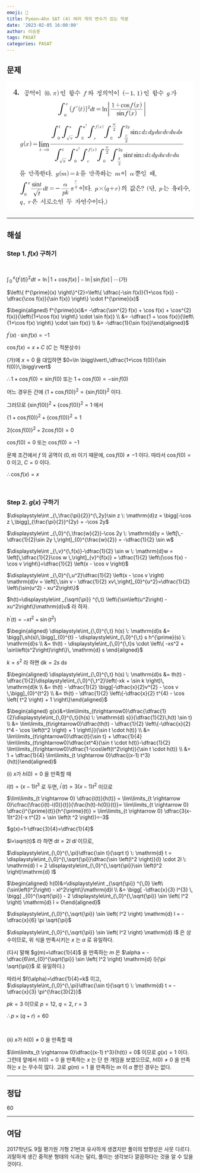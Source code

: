 ```yaml
---
emoji: 📝
title: Pyeon–Ahn SAT (4) 여러 개의 변수가 있는 적분
date: '2023-02-05 16:00:00'
author: 이승준
tags: PASAT
categories: PASAT
---
```


## 문제
![Q4.svg](Q4.svg)

- - -

## 해설
### Step 1. $f(x)$ 구하기
<br>

$\displaystyle\int_{\,0}^{\,x} \left\{ f^{\prime}(t) \right\}^{2}dt=\ln \big\lvert\, 1+\cos f(x) \,\big\rvert-\ln \big\lvert\, \sin f(x) \,\big\rvert \;\cdots \textrm{(가)}$

$\left\{ f^{\prime}(x) \right\}^{2}=\left\{ \dfrac{-\sin f(x)}{1+\cos f(x)} - \dfrac{\cos f(x)}{\sin f(x)} \right\} \cdot f^{\prime}(x)$

$\begin{aligned} f^{\prime}(x)&= -\dfrac{\sin^{2} f(x) + \cos f(x) + \cos^{2} f(x)}{\left\{1+\cos f(x) \right\} \cdot \sin f(x)} \\ &= -\dfrac{1 + \cos f(x)}{\left\{1+\cos f(x) \right\} \cdot \sin f(x)} \\ &= -\dfrac{1}{\sin f(x)}\end{aligned}$

$f^{\prime}(x) \cdot \sin f(x) = -1$

$\cos f(x) = x + C$ ($C$ 는 적분상수)

(가)에 $x=0$ 을 대입하면 $0=\ln \bigg\lvert\,\dfrac{1+\cos f(0)}{\sin f(0)}\,\bigg\rvert$

$\therefore 1 + \cos f(0) = \sin f(0)$ 또는 $1 + \cos f(0) = -\sin f(0)$

어느 경우든 간에 $\left\{1 + \cos f(0)\right\}^{2}=\left\{\sin f(0) \right\}^{2}$ 이다.

그러므로 $\left\{\sin f(0) \right\}^{2} + \left\{\cos f(0) \right\}^{2} = 1$ 에서

$\left\{1 + \cos f(0) \right\}^{2} + \left\{\cos f(0) \right\}^{2} = 1$

$2 \left\{\cos f(0) \right\}^{2} + 2 \cos f(0) = 0$

$\cos f(0) = 0$ 또는 $\cos f(0) = -1$

문제 조건에서 $f$ 의 공역이 $(0, \pi)$ 이기 때문에, $\cos f(0) \neq -1$ 이다. 따라서 $\cos f(0) = 0$ 이고, $C=0$ 이다.

$\therefore \cos f(x) = x$

<br>

### Step 2. $g(x)$ 구하기

$\displaystyle\int _{\,\frac{\pi}{2}}^{\,2y}\sin z \: \mathrm{d}z = \bigg[-\cos z \,\bigg]_{\frac{\pi}{2}}^{2y} = -\cos 2y$

$\displaystyle\int _{\,0}^{\,\frac{w}{2}}-\cos 2y \: \mathrm{d}y = \left[\,-\dfrac{1}{2}\sin 2y \,\right]_{0}^{\frac{w}{2}} = -\dfrac{1}{2} \sin w$

$\displaystyle\int _{\,v}^{\,f(x)}-\dfrac{1}{2} \sin w \: \mathrm{d}w = \left[\,\dfrac{1}{2}\cos w \,\right]_{v}^{f(x)} = \dfrac{1}{2} \left\{\cos f(x) - \cos v \right\}=\dfrac{1}{2} \left(x - \cos v \right)$

$\displaystyle\int _{\,0}^{\,u^2}\dfrac{1}{2} \left(x - \cos v \right) \mathrm{d}v = \left[\,\sin v - \dfrac{1}{2} xv\,\right]_{0}^{u^2}=\dfrac{1}{2} \left\{\sin(u^2) - xu^2\right\}$

$h(t)=\displaystyle\int _{\sqrt{\pi}} ^{\,t} \left\{\sin\left(u^2\right) - xu^2\right\}\mathrm{d}u$ 라 하자.

$h^{\prime}(t)=-x t^{2} + \sin \left(t ^2 \right)$

$\begin{aligned} \displaystyle\int_{\,0}^{\,t} h(s) \: \mathrm{d}s &= \bigg[\,sh(s)\,\bigg]_{0}^{t} - \displaystyle\int_{\,0}^{\,t} s h^{\prime}(s) \: \mathrm{d}s \\ &= th(t) - \displaystyle\int_{\,0}^{\,t}s \cdot \left\{ -xs^2 + \sin\left(s^2\right)\right\}\, \mathrm{d} s \end{aligned}$

$k=s^2$ 라 하면 $\mathrm{d} k = 2s\: \mathrm{d} s$

$\begin{aligned} \displaystyle\int_{\,0}^{\,t} h(s) \: \mathrm{d}s &= th(t) - \dfrac{1}{2}\displaystyle\int_{\,0}^{\,t^2}\left(-xk + \sin k \right)\, \mathrm{d}k  \\ &= th(t) - \dfrac{1}{2} \bigg[-\dfrac{x}{2}v^{2} - \cos v \,\bigg]_{0}^{t^2} \\ &= th(t) - \dfrac{1}{2} \left\{-\dfrac{x}{2} t^{4} - \cos \left( t^2 \right) + 1 \right\}\end{aligned}$

$\begin{aligned} g(x)&=\lim\limits_{t\rightarrow0}\dfrac{\dfrac{1}{2}\displaystyle\int_{\,0}^{\,t}{h(s) \: \mathrm{d} s}}{\dfrac{1}{2}\,h(t) \sin t} \\ &= \lim\limits_{t\rightarrow0}\dfrac{th(t) - \dfrac{1}{2} \left\{-\dfrac{x}{2} t^4 - \cos \left(t^2 \right) + 1 \right\}}{\sin t \cdot h(t)} \\ &= \lim\limits_{t\rightarrow0}\dfrac{t}{\sin t} + \dfrac{1}{4} \lim\limits_{t\rightarrow0}\dfrac{xt^4}{\sin t \cdot h(t)}-\dfrac{1}{2} \lim\limits_{t\rightarrow0}\dfrac{1-\cos\left(t^2\right)}{\sin t \cdot h(t)} \\ &= 1 + \dfrac{1}{4} \lim\limits_{t \rightarrow 0}\dfrac{(x-1) t^3}{h(t)}\end{aligned}$

(ⅰ) $x$가 $h(0) = 0$ 을 만족할 때

$i(t) = (x-1)t^3$ 로 두면, $i^{\prime}(t) = 3(x-1)t^2$ 이므로

$\lim\limits_{t \rightarrow 0} \dfrac{i(t)}{h(t)} = \lim\limits_{t \rightarrow 0}\cfrac{\frac{i(t)-i(0)}{t}}{\frac{h(t)-h(0)}{t}}= \lim\limits_{t \rightarrow 0} \dfrac{i^{\prime}(t)}{h^{\prime}(t)} = \lim\limits_{t \rightarrow 0} \dfrac{3(x-1)t^2}{-x t^{2} + \sin \left(t ^2 \right)}=-3$

$g(x)=1-\dfrac{3}{4}=\dfrac{1}{4}$

$l=\sqrt{t}$ 라 하면 $\mathrm{d} t = 2l \: \mathrm{d} l$ 이므로,

$\displaystyle\int_{\,0}^{\,\pi}\dfrac{\sin t}{\sqrt t} \: \mathrm{d} t = \displaystyle\int_{\,0}^{\,\sqrt{\pi}}\dfrac{\sin \left(l^2 \right)}{l} \cdot 2l \: \mathrm{d} l = 2 \displaystyle\int_{\,0}^{\,\sqrt{\pi}}\sin \left(l^2 \right)\mathrm{d} l$

$\begin{aligned} h(0)&=\displaystyle\int _{\sqrt{\pi}} ^{\,0} \left\{\sin\left(l^2\right) - xl^2\right\}\mathrm{d}l \\ &= \bigg[ -\dfrac{x}{3} l^{3} \, \bigg] _{0}^{\sqrt{\pi}} - 2 \displaystyle\int_{\,0}^{\,\sqrt{\pi}} \sin \left( l^2 \right) \mathrm{d} l = 0\end{aligned}$

$\displaystyle\int_{\,0}^{\,\sqrt{\pi}} \sin \left( l^2 \right) \mathrm{d} l = - \dfrac{x}{6} \pi \sqrt{\pi}$

$\displaystyle\int_{\,0}^{\,\sqrt{\pi}} \sin \left( l^2 \right) \mathrm{d} l$ 은 상수이므로, 위 식을 만족시키는 $x$ 는 $\alpha$ 로 유일하다.

(다시 말해 $g(m)=\dfrac{1}{4}$ 을 만족하는 $m$ 은 $\alpha = -\dfrac{6\int_{0}^{\sqrt{\pi}} \sin \left( l^2 \right) \mathrm{d} l}{\pi \sqrt{\pi}}$ 로 유일하다.)

따라서 $f(\alpha)=\dfrac{1}{4}=k$ 이고, $\displaystyle\int_{\,0}^{\,\pi}\dfrac{\sin t}{\sqrt t} \: \mathrm{d} t = -\dfrac{x}{3} \pi^{\frac{3}{2}}$

$pk=3$ 이므로 $p=12$, $q=2$, $r=3$

$\therefore p \times (q + r) = 60$

<br>

(ⅱ) $x$가 $h(0) \neq 0$ 을 만족할 때

$\lim\limits_{t \rightarrow 0}\dfrac{(x-1) t^3}{h(t)} = 0$ 이므로 $g(x)=1$ 이다. 그런데 앞에서 $h(0) = 0$ 을 만족하는 $x$ 는 단 한 개임을 보였으므로, $h(0) \neq 0$ 을 만족하는 $x$ 는 무수히 많다. 고로 $g(m)=1$ 을 만족하는 $m$ 이 $\alpha$ 뿐인 경우는 없다.




- - -

## 정답
60
- - -

## 여담
2017학년도 9월 평가원 가형 21번과 유사하게 생겼지만 풀이의 방향성은 사뭇 다르다. 괴랄하게 생긴 중적분 형태의 식과는 달리, 풀이는 생각보다 깔끔하다는 것을 알 수 있을 것이다.


```toc
```
